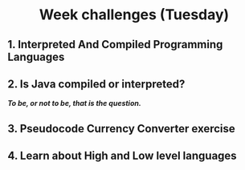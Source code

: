 <h1 align="center">Week challenges (Tuesday)</h1>

## 1. Interpreted And Compiled Programming Languages


## 2. Is Java compiled or interpreted?
<i><b> To be, or not to be, that is the question. </b></i>



## 3. Pseudocode Currency Converter exercise



## 4. Learn about High and Low level languages


